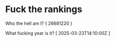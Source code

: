 # Fuck the rankings

Who the hell am I?
{ 26681220 }

What fucking year is it?
[ 2025-03-23T14:10:00Z ]
